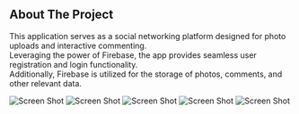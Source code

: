 ## About The Project

This application serves as a social networking platform designed for photo uploads and interactive commenting.</br>
Leveraging the power of Firebase, the app provides seamless user registration and login functionality.</br>
Additionally, Firebase is utilized for the storage of photos, comments, and other relevant data.

![Screen Shot](./assets/screenshot1.jpeg)
![Screen Shot](./assets/screenshot2.jpeg)
![Screen Shot](./assets/screenshot3.jpeg)
![Screen Shot](./assets/screenshot4.jpeg)
![Screen Shot](./assets/screenshot5.jpeg)
